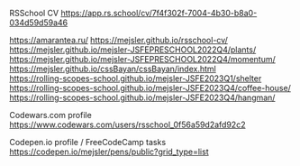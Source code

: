 RSSchool CV
https://app.rs.school/cv/7f4f302f-7004-4b30-b8a0-034d59d59a46

https://amarantea.ru/
https://mejsler.github.io/rsschool-cv/  
https://mejsler.github.io/mejsler-JSFEPRESCHOOL2022Q4/plants/  
https://mejsler.github.io/mejsler-JSFEPRESCHOOL2022Q4/momentum/  
https://mejsler.github.io/cssBayan/cssBayan/index.html  
https://rolling-scopes-school.github.io/mejsler-JSFE2023Q1/shelter  
https://rolling-scopes-school.github.io/mejsler-JSFE2023Q4/coffee-house/  
https://rolling-scopes-school.github.io/mejsler-JSFE2023Q4/hangman/  

Codewars.com profile
https://www.codewars.com/users/rsschool_0f56a59d2afd92c2

Codepen.io profile / FreeCodeCamp tasks
https://codepen.io/mejsler/pens/public?grid_type=list
